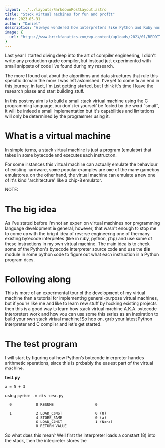 ```yaml
---
layout: ../../layouts/MarkdownPostLayout.astro
title: "Stack virtual machines for fun and profit"
date: 2023-05-31
author: "Daniel"
description: "Always wondered how interpreters like Python and Ruby work? Here's your answer"
image: {
  url: "https://www.brickfanatics.com/wp-content/uploads/2023/01/REDDIT-LEGO-purple-Classic-Space-astronaut-minifigure-1009x1024.jpeg"
}
---
```


Last year I started diving deep into the art of compiler 
engineering, I didn't write any production grade compiler, 
but instead just experimented with small snippets of code 
I've found during my research.

The more I found out about the algorithms and data structures 
that rule this specific domain the more I was left astonished. 
I've yet to come to an end in this journey, in fact, I'm just 
getting started, but I think it's time I leave the research 
phase and start building stuff.

In this post my aim is to build a small stack virtual machine 
using the C programming language, but don't let yourself be 
fooled by the word "small", it will be indeed a small 
implementation but it's capabilities and limitations will only 
be determined by the programmer using it.

# What is a virtual machine

In simple terms, a stack virtual machine is just a program 
(emulator) that takes in some bytecode and executes each instruction.

For some instances this virtual machine can actually emulate the 
behaviour of existing hardware, some popular examples are one of the
many gameboy emulatores, on the other hand, the virtual machine can
emulate a new one of it's kind "architecture" like a chip-8 emulator.

NOTE: 

# The big idea

As I've stated before I'm not an expert on virtual machines nor 
programming language development in general, however, that wasn't
enough to stop me to come up with the bright idea of reverse
engineering one of the many existing bytecode interpretes (like in
ruby, python, php) and use some of these instructions in my own
virtual machine. The main idea is to check some of the  Python's 
bytecode interpreter source code and use the **dis** module in
some python code to figure out what each instruction in a Python
program does.

# Following along

This is more of an experimental tour of the development of my
virtual machine than a tutorial for implementing general-purpose
virtual machines, but if you're like me and like to learn new
stuff by hacking existing projects then this is a good way to
learn how stack virtual machine A.K.A. bytecode interpreters
work and how you can use some this series as an inspiration
to build your own stack virtual machine! So hop on, grab your
latest Python interpreter and C compiler and let's get started.

# The test program

I will start by figuring out how Python's bytecode interpreter
handles arithmetic operations, since this is probably the easiest
part of the virtual machine.

**test.py**
```
a = 5 + 3
```
using `python -m dis test.py`
```
  0           0 RESUME                   0

  1           2 LOAD_CONST               0 (8)   
              4 STORE_NAME               0 (a)   
              6 LOAD_CONST               1 (None)
              8 RETURN_VALUE
```

So what does this mean? Well first the interpreter loads 
a constant (8) into the stack, then the interpreter stores the 